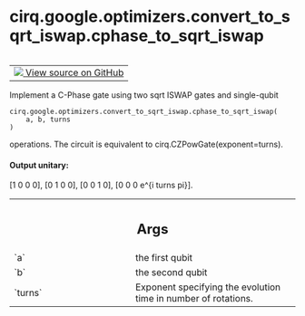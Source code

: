 <div itemscope itemtype="http://developers.google.com/ReferenceObject">
<meta itemprop="name" content="cirq.google.optimizers.convert_to_sqrt_iswap.cphase_to_sqrt_iswap" />
<meta itemprop="path" content="Stable" />
</div>

# cirq.google.optimizers.convert_to_sqrt_iswap.cphase_to_sqrt_iswap

<!-- Insert buttons and diff -->

<table class="tfo-notebook-buttons tfo-api" align="left">

<td>
  <a target="_blank" href="https://github.com/quantumlib/cirq/tree/master/cirq/google/optimizers/convert_to_sqrt_iswap.py">
    <img src="https://www.tensorflow.org/images/GitHub-Mark-32px.png" />
    View source on GitHub
  </a>
</td>
</table>



Implement a C-Phase gate using two sqrt ISWAP gates and single-qubit

<pre class="devsite-click-to-copy prettyprint lang-py tfo-signature-link">
<code>cirq.google.optimizers.convert_to_sqrt_iswap.cphase_to_sqrt_iswap(
    a, b, turns
)
</code></pre>



<!-- Placeholder for "Used in" -->
operations. The circuit is equivalent to cirq.CZPowGate(exponent=turns).

#### Output unitary:


[1   0   0   0],
[0   1   0   0],
[0   0   1   0],
[0   0   0   e^{i turns pi}].

<!-- Tabular view -->
 <table class="responsive fixed orange">
<colgroup><col width="214px"><col></colgroup>
<tr><th colspan="2"><h2 class="add-link">Args</h2></th></tr>

<tr>
<td>
`a`
</td>
<td>
the first qubit
</td>
</tr><tr>
<td>
`b`
</td>
<td>
the second qubit
</td>
</tr><tr>
<td>
`turns`
</td>
<td>
Exponent specifying the evolution time in number of rotations.
</td>
</tr>
</table>

